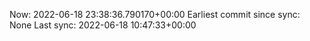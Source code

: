 Now: 2022-06-18 23:38:36.790170+00:00 Earliest commit since sync: None Last sync: 2022-06-18 10:47:33+00:00
